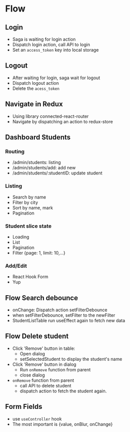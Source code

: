 # Flow

## Login

- Saga is waiting for login action
- Dispatch login action, call API to login
- Set an `access_token` key into local storage

## Logout

- After waiting for login, saga wait for logout
- Dispatch logout action
- Delete the `acess_token`

## Navigate in Redux

- Using library connected-react-router
- Navigate by dispatching an action to redux-store

## Dashboard Students

### Routing

- /admin/students: listing
- /admin/students/add: add new
- /admin/students/:studentID: update student

### Listing

- Search by name
- Filter by city
- Sort by name, mark
- Pagination

### Student slice state

- Loading
- List
- Pagination
- Filter {page: 1, limit: 10,...}

### Add/Edit

- React Hook Form
- Yup

## Flow Search debounce

- onChange: Dispatch action setFilterDebounce
- when setFilterDebounce, setFilter to the newFilter
- StudentListTable run useEffect again to fetch new data

## Flow Delete student

- Click 'Remove' button in table:
  - Open dialog
  - setSelectedStudent to display the student's name
- Click 'Remove' button in dialog
  - Run `onRemove` function from parent
  - close dialog
- `onRemove` function from parent
  - call API to delete student
  - dispatch action to fetch the student again.

## Form Fields

- use `useController` hook
- The most important is {value, onBlur, onChange}
